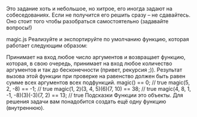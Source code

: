 Это задание хоть и небольшое, но хитрое, его иногда задают на собеседованиях. Если не получится его решить сразу – не сдавайтесь. Оно стоит того чтобы разобраться самостоятельно (задавайте вопросы!)

magic.js
Реализуйте и экспортируйте по умолчанию функцию, которая работает следующим образом:

Принимает на вход любое число аргументов и возвращает функцию, которая, в свою очередь, принимает на вход любое количество аргументов и так до бесконечности (привет, рекурсия ;)).
Результат вызова этой функции при проверке на равенство должен быть равен сумме всех аргументов всех подфункций.
magic() == 0; // true
magic(5, 2, -8) == -1; // true
magic(1, 2)(3, 4, 5)(6)(7, 10) == 38; // true
magic(4, 8, 1, -1, -8)(3)(-3)(7, 2) == 13; // true
Подсказки
Функции это объекты.
Для решения задачи вам понадобится создать ещё одну функцию (внутреннюю).